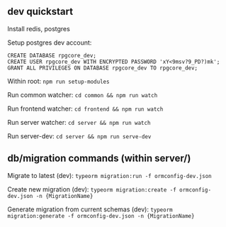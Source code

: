 dev quickstart
--------------
Install redis, postgres

Setup postgres dev account:
```
CREATE DATABASE rpgcore_dev;
CREATE USER rpgcore_dev WITH ENCRYPTED PASSWORD 'xY<9msv?9_PD?)mk';
GRANT ALL PRIVILEGES ON DATABASE rpgcore_dev TO rpgcore_dev;
```

Within root: `npm run setup-modules`

Run common watcher: `cd common && npm run watch`

Run frontend watcher: `cd frontend && npm run watch`

Run server watcher: `cd server && npm run watch`

Run server-dev: `cd server && npm run serve-dev`

db/migration commands (within server/)
-------------------------------------
Migrate to latest (dev): `typeorm migration:run -f ormconfig-dev.json`

Create new migration (dev): `typeorm migration:create -f ormconfig-dev.json -n {MigrationName}`

Generate migration from current schemas (dev): `typeorm migration:generate -f ormconfig-dev.json -n {MigrationName}`
